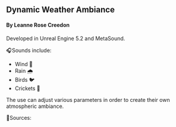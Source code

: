 ## Dynamic Weather Ambiance ##
#### By Leanne Rose Creedon ####

Developed in Unreal Engine 5.2 and MetaSound.

🎧Sounds include:

- Wind 🍂
- Rain 🌧️
- Birds 🐦
- Crickets 🦗

The use can adjust various parameters in order to create their own atmospheric ambiance.

📔Sources:


